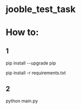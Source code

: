 # jooble_test_task

# How to:

## 1
pip install --upgrade pip

pip install -r requirements.txt

## 2
python main.py
